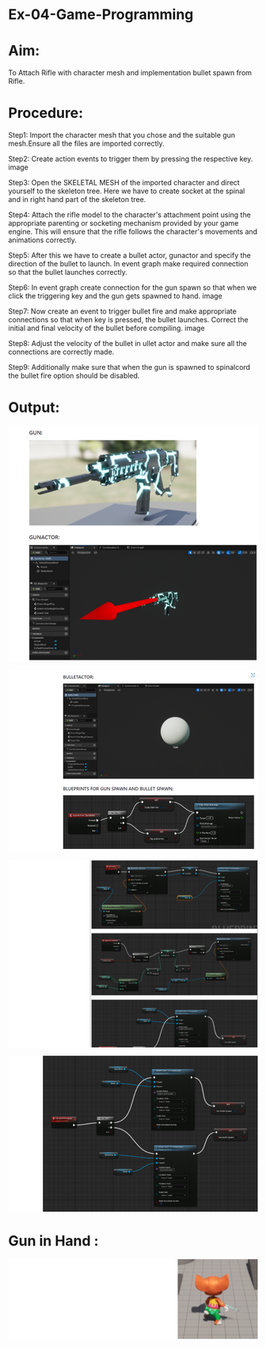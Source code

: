 # Ex-04-Game-Programming

# Aim:
To Attach Rifle with character mesh and implementation bullet spawn from Rifle.

# Procedure:
Step1:
Import the character mesh that you chose and the suitable gun mesh.Ensure all the files are imported correctly.

Step2:
Create action events to trigger them by pressing the respective key. image

Step3:
Open the SKELETAL MESH of the imported character and direct yourself to the skeleton tree. Here we have to create socket at the spinal and in right hand part of the skeleton tree.

Step4:
Attach the rifle model to the character's attachment point using the appropriate parenting or socketing mechanism provided by your game engine. This will ensure that the rifle follows the character's movements and animations correctly.

Step5:
After this we have to create a bullet actor, gunactor and specify the direction of the bullet to launch. In event graph make required connection so that the bullet launches correctly.

Step6:
In event graph create connection for the gun spawn so that when we click the triggering key and the gun gets spawned to hand. image

Step7:
Now create an event to trigger bullet fire and make appropriate connections so that when key is pressed, the bullet launches. Correct the initial and final velocity of the bullet before compiling. image

Step8:
Adjust the velocity of the bullet in ullet actor and make sure all the connections are correctly made.

Step9:
Additionally make sure that when the gun is spawned to spinalcord the bullet fire option should be disabled.

# Output:

![1](Screenshot%202023-06-10%20201158.png)

![2](Screenshot%202023-06-10%20201231.png)

![3](Screenshot%202023-06-10%20201302.png)

![4](Screenshot%202023-06-10%20201328.png)

# Gun in Hand :

![5](Screenshot%202023-06-10%20201346.png)